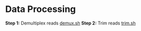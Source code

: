 # Data Processing
**Step 1:** Demultiplex reads [demux.sh](https://github.com/squisquater/Cryptic-Gray-Fox-Lineages-Secondary-Contact/blob/main/01.DataProcessing/demux.sh) 
**Step 2:** Trim reads [trim.sh](https://github.com/squisquater/Cryptic-Gray-Fox-Lineages-Secondary-Contact/blob/main/01.DataProcessing/trim.sh)
